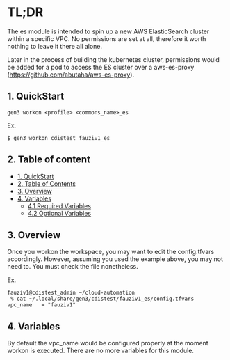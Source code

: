 # TL;DR

The es module is intended to spin up a new AWS ElasticSearch cluster within a specific VPC. No permissions are set at all, therefore it worth nothing to leave it there all alone.

Later in the process of building the kubernetes cluster, permissions would be added for a pod to access the ES cluster over a aws-es-proxy (https://github.com/abutaha/aws-es-proxy).


## 1. QuickStart

```
gen3 workon <profile> <commons_name>_es
```

Ex.
```
$ gen3 workon cdistest fauziv1_es
```

## 2. Table of content

- [1. QuickStart](#1-quickstart)
- [2. Table of Contents](#2-table-of-contents)
- [3. Overview](#3-overview)
- [4. Variables](#4-variables)
  - [4.1 Required Variables](#41-required-variables)
  - [4.2 Optional Variables](#42-optional-variables)



## 3. Overview

Once you workon the workspace, you may want to edit the config.tfvars accordingly. However, assuming you used the example above, you may not need to. You must check the file nonetheless.

Ex.
```
fauziv1@cdistest_admin ~/cloud-automation
 % cat ~/.local/share/gen3/cdistest/fauziv1_es/config.tfvars 
vpc_name   = "fauziv1"
```

## 4. Variables 

By default the vpc_name would be configured properly at the moment workon is executed. There are no more variables for this module.

